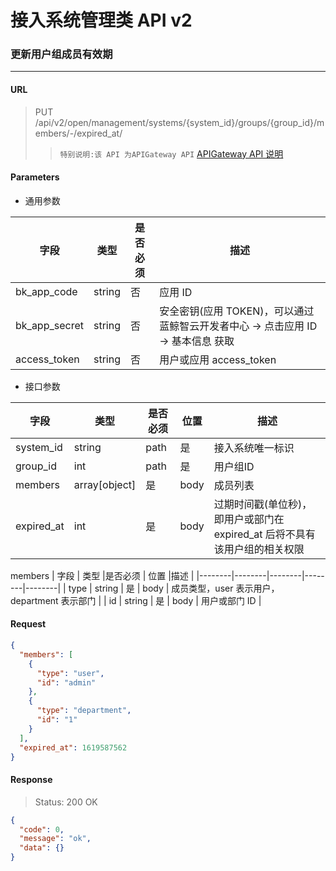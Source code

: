 # 接入系统管理类 API v2
### 更新用户组成员有效期

-------

#### URL

> PUT /api/v2/open/management/systems/{system_id}/groups/{group_id}/members/-/expired_at/
> > `特别说明:该 API 为APIGateway API` [APIGateway API 说明](../01-Overview/01-BackendAPIvsESBAPI.md)


#### Parameters

* 通用参数

| 字段 |  类型 |是否必须  | 描述  |
|--------|--------|--------|--------|
|bk_app_code|string|否|应用 ID|
|bk_app_secret|string|否|安全密钥(应用 TOKEN)，可以通过 蓝鲸智云开发者中心 -> 点击应用 ID -> 基本信息 获取|
|access_token|string|否|用户或应用 access_token|

* 接口参数

| 字段 |  类型 |是否必须  | 位置 |描述  |
|--------|--------|--------|--------|--------|
| system_id | string | path | 是 | 接入系统唯一标识 |
| group_id | int | path | 是 | 用户组ID |
| members | array[object] | 是 | body | 成员列表 |
| expired_at | int | 是 | body | 过期时间戳(单位秒)，即用户或部门在 expired_at 后将不具有该用户组的相关权限 |

members
| 字段 |  类型 |是否必须  | 位置 |描述  |
|--------|--------|--------|--------|--------|
| type |  string  | 是 | body | 成员类型，user 表示用户，department 表示部门 |
| id | string | 是 | body | 用户或部门 ID |

#### Request
```json
{
  "members": [
    {
      "type": "user",
      "id": "admin"
    },
    {
      "type": "department",
      "id": "1"
    }
  ],
  "expired_at": 1619587562
}
```

#### Response

> Status: 200 OK

```json
{
  "code": 0,
  "message": "ok",
  "data": {}
}
```
